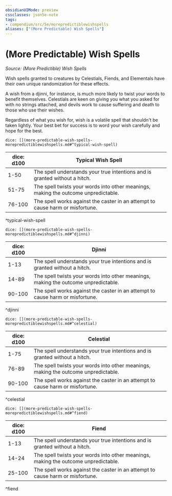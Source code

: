 ```yaml
---
obsidianUIMode: preview
cssclasses: json5e-note
tags:
- compendium/src/5e/morepredictiblewishspells
aliases: ["(More Predictable) Wish Spells"]
---
```

# (More Predictable) Wish Spells
*Source: (More Predictible) Wish Spells* 

Wish spells granted to creatures by Celestials, Fiends, and Elementals have their own unique randomization for these effects.

A wish from a djinni, for instance, is much more likely to twist your words to benefit themselves. Celestials are keen on giving you what you asked for with no strings attached, and devils work to cause suffering and death to those who use their wishes.

Regardless of what you wish for, wish is a volatile spell that shouldn't be taken lightly. Your best bet for success is to word your wish carefully and hope for the best.

`dice: [](more-predictable-wish-spells-morepredictiblewishspells.md#^typical-wish-spell)`

| dice: d100 | Typical Wish Spell |
|------------|--------------------|
| 1-50 | The spell understands your true intentions and is granted without a hitch. |
| 51-75 | The spell twists your words into other meanings, making the outcome unpredictable. |
| 76-100 | The spell works against the caster in an attempt to cause harm or misfortune. |
^typical-wish-spell

`dice: [](more-predictable-wish-spells-morepredictiblewishspells.md#^djinni)`

| dice: d100 | Djinni |
|------------|--------|
| 1-13 | The spell understands your true intentions and is granted without a hitch. |
| 14-89 | The spell twists your words into other meanings, making the outcome unpredictable. |
| 90-100 | The spell works against the caster in an attempt to cause harm or misfortune. |
^djinni

`dice: [](more-predictable-wish-spells-morepredictiblewishspells.md#^celestial)`

| dice: d100 | Celestial |
|------------|-----------|
| 1-75 | The spell understands your true intentions and is granted without a hitch. |
| 76-89 | The spell twists your words into other meanings, making the outcome unpredictable. |
| 90-100 | The spell works against the caster in an attempt to cause harm or misfortune. |
^celestial

`dice: [](more-predictable-wish-spells-morepredictiblewishspells.md#^fiend)`

| dice: d100 | Fiend |
|------------|-------|
| 1-13 | The spell understands your true intentions and is granted without a hitch. |
| 14-24 | The spell twists your words into other meanings, making the outcome unpredictable. |
| 25-100 | The spell works against the caster in an attempt to cause harm or misfortune. |
^fiend